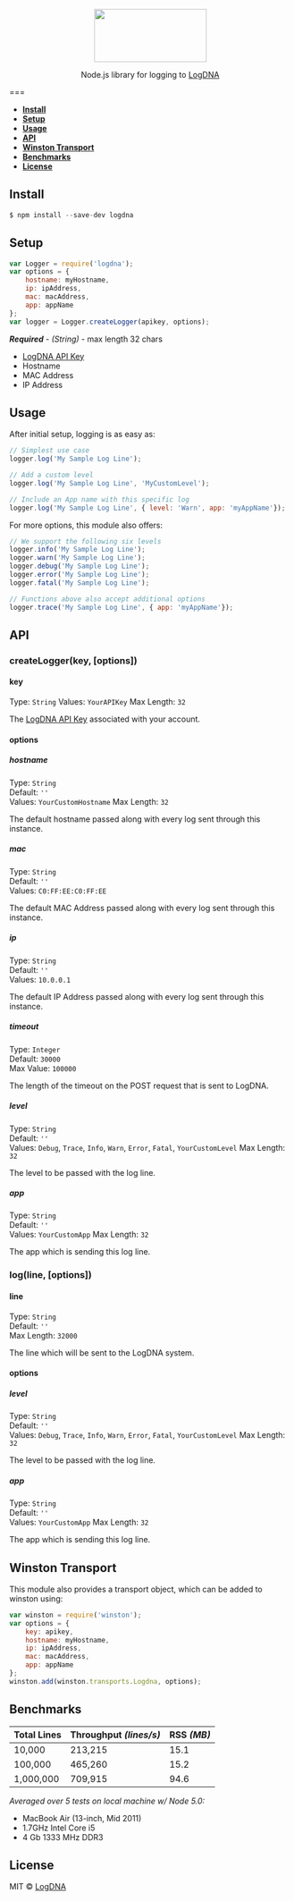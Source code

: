 <p align="center">
  <a href="https://app.logdna.com">
    <img height="95" width="201" src="https://raw.githubusercontent.com/logdna/artwork/master/logo%2Bnode.png">
  </a>
  <p align="center">Node.js library for logging to <a href="https://app.logdna.com">LogDNA</a></p>
</p>

===

* **[Install](#install)**
* **[Setup](#setup)**
* **[Usage](#usage)**
* **[API](#api)**
* **[Winston Transport](#winston-transport)**
* **[Benchmarks](#benchmarks)**
* **[License](#license)**


## Install

```javascript
$ npm install --save-dev logdna
```

## Setup
```javascript
var Logger = require('logdna');
var options = {
    hostname: myHostname,
    ip: ipAddress,
    mac: macAddress,
    app: appName
};
var logger = Logger.createLogger(apikey, options);
```
_**Required**_ - *(String)* - max length 32 chars
* [LogDNA API Key](https://app.logdna.com/manage/profile) 
* Hostname
* MAC Address
* IP Address

## Usage

After initial setup, logging is as easy as:
```javascript
// Simplest use case
logger.log('My Sample Log Line');

// Add a custom level
logger.log('My Sample Log Line', 'MyCustomLevel');

// Include an App name with this specific log
logger.log('My Sample Log Line', { level: 'Warn', app: 'myAppName'});
```

For more options, this module also offers:
```javascript
// We support the following six levels
logger.info('My Sample Log Line');
logger.warn('My Sample Log Line');
logger.debug('My Sample Log Line');
logger.error('My Sample Log Line');
logger.fatal('My Sample Log Line');

// Functions above also accept additional options
logger.trace('My Sample Log Line', { app: 'myAppName'});
```

## API

### createLogger(key, [options])

#### key

Type: `String`
Values: `YourAPIKey` 
Max Length: `32`

The [LogDNA API Key](https://app.logdna.com/manage/profile) associated with your account.

#### options

##### hostname

Type: `String`  
Default: `''`  
Values: `YourCustomHostname`
Max Length: `32`

The default hostname passed along with every log sent through this instance.

##### mac

Type: `String`  
Default: `''`  
Values: `C0:FF:EE:C0:FF:EE`

The default MAC Address passed along with every log sent through this instance.

##### ip

Type: `String`  
Default: `''`  
Values: `10.0.0.1`

The default IP Address passed along with every log sent through this instance.

##### timeout

Type: `Integer`  
Default: `30000`  
Max Value: `100000`

The length of the timeout on the POST request that is sent to LogDNA.

##### level

Type: `String`  
Default: `''`  
Values: `Debug`, `Trace`, `Info`, `Warn`, `Error`, `Fatal`, `YourCustomLevel`
Max Length: `32`

The level to be passed with the log line.

##### app

Type: `String`  
Default: `''`  
Values: `YourCustomApp`
Max Length: `32`

The app which is sending this log line.

### log(line, [options])

#### line

Type: `String`  
Default: `''`  
Max Length: `32000`

The line which will be sent to the LogDNA system.

#### options

##### level

Type: `String`  
Default: `''`  
Values: `Debug`, `Trace`, `Info`, `Warn`, `Error`, `Fatal`, `YourCustomLevel`
Max Length: `32`

The level to be passed with the log line.

##### app

Type: `String`  
Default: `''`  
Values: `YourCustomApp`
Max Length: `32`

The app which is sending this log line.


## Winston Transport

This module also provides a transport object, which can be added to winston using:

```javascript
var winston = require('winston');
var options = {
    key: apikey,
    hostname: myHostname,
    ip: ipAddress,
    mac: macAddress,
    app: appName
};
winston.add(winston.transports.Logdna, options);
```



## Benchmarks
| **Total Lines** | **Throughput** *(lines/s)* | **RSS** *(MB)* |
|-----------------|----------------------------|----------------|
|      10,000     |          213,215           |      15.1      |
|      100,000    |          465,260           |      15.2      |
|      1,000,000  |          709,915           |      94.6      |

   *Averaged over 5 tests on local machine w/ Node 5.0:*
   * MacBook Air (13-inch, Mid 2011)
   * 1.7GHz Intel Core i5
   * 4 Gb 1333 MHz DDR3

## License

MIT © [LogDNA](https://logdna.com/)
